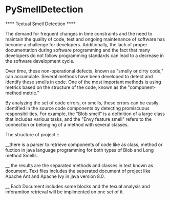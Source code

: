 # PySmellDetection


**** Textual Smell Detection  ****
 
 The demand for frequent changes in time constraints and the need to maintain the quality of code, test and ongoing maintenance of software has become a challenge for developers. Additionally, the lack of proper documentation during software programming and the fact that many developers do not follow programming standards can lead to a decrease in the software development cycle.

Over time, these non-operational defects, known as "smelly or dirty code," can accumulate. Several methods have been developed to detect and identify these smells in code. One of the most important methods is using metrics based on the structure of the code, known as the "component-method metric."

By analyzing the set of code errors, or smells, these errors can be easily identified in the source code components by detecting promiscuous responsibilities. For example, the "Blob smell" is a definition of a large class that includes various tasks, and the "Envy feature smell" refers to the connection or belonging of a method with several classes.

 
 The structure of project ::
 
__there is a parser to retrieve components of code like as class, method or fuction in java language programming for both types
of Blob and Long method Smells.

__ the results are the separated methods and classes in text known as document. Text files includes the seperated document of project 
like Apache Ant and Apache Ivy in java version 8.0. 

__ Each Document includes some blocks and the texual analysis and inforamtion retrieval will be implimented on one set of it.


 
 
 
 
